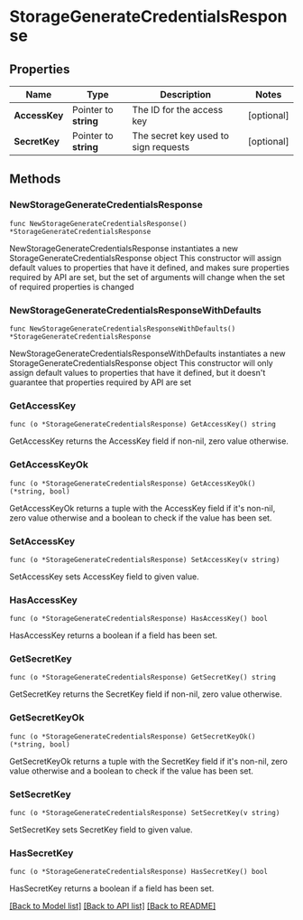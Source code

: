 # StorageGenerateCredentialsResponse

## Properties

Name | Type | Description | Notes
------------ | ------------- | ------------- | -------------
**AccessKey** | Pointer to **string** | The ID for the access key | [optional] 
**SecretKey** | Pointer to **string** | The secret key used to sign requests | [optional] 

## Methods

### NewStorageGenerateCredentialsResponse

`func NewStorageGenerateCredentialsResponse() *StorageGenerateCredentialsResponse`

NewStorageGenerateCredentialsResponse instantiates a new StorageGenerateCredentialsResponse object
This constructor will assign default values to properties that have it defined,
and makes sure properties required by API are set, but the set of arguments
will change when the set of required properties is changed

### NewStorageGenerateCredentialsResponseWithDefaults

`func NewStorageGenerateCredentialsResponseWithDefaults() *StorageGenerateCredentialsResponse`

NewStorageGenerateCredentialsResponseWithDefaults instantiates a new StorageGenerateCredentialsResponse object
This constructor will only assign default values to properties that have it defined,
but it doesn't guarantee that properties required by API are set

### GetAccessKey

`func (o *StorageGenerateCredentialsResponse) GetAccessKey() string`

GetAccessKey returns the AccessKey field if non-nil, zero value otherwise.

### GetAccessKeyOk

`func (o *StorageGenerateCredentialsResponse) GetAccessKeyOk() (*string, bool)`

GetAccessKeyOk returns a tuple with the AccessKey field if it's non-nil, zero value otherwise
and a boolean to check if the value has been set.

### SetAccessKey

`func (o *StorageGenerateCredentialsResponse) SetAccessKey(v string)`

SetAccessKey sets AccessKey field to given value.

### HasAccessKey

`func (o *StorageGenerateCredentialsResponse) HasAccessKey() bool`

HasAccessKey returns a boolean if a field has been set.

### GetSecretKey

`func (o *StorageGenerateCredentialsResponse) GetSecretKey() string`

GetSecretKey returns the SecretKey field if non-nil, zero value otherwise.

### GetSecretKeyOk

`func (o *StorageGenerateCredentialsResponse) GetSecretKeyOk() (*string, bool)`

GetSecretKeyOk returns a tuple with the SecretKey field if it's non-nil, zero value otherwise
and a boolean to check if the value has been set.

### SetSecretKey

`func (o *StorageGenerateCredentialsResponse) SetSecretKey(v string)`

SetSecretKey sets SecretKey field to given value.

### HasSecretKey

`func (o *StorageGenerateCredentialsResponse) HasSecretKey() bool`

HasSecretKey returns a boolean if a field has been set.


[[Back to Model list]](../README.md#documentation-for-models) [[Back to API list]](../README.md#documentation-for-api-endpoints) [[Back to README]](../README.md)


